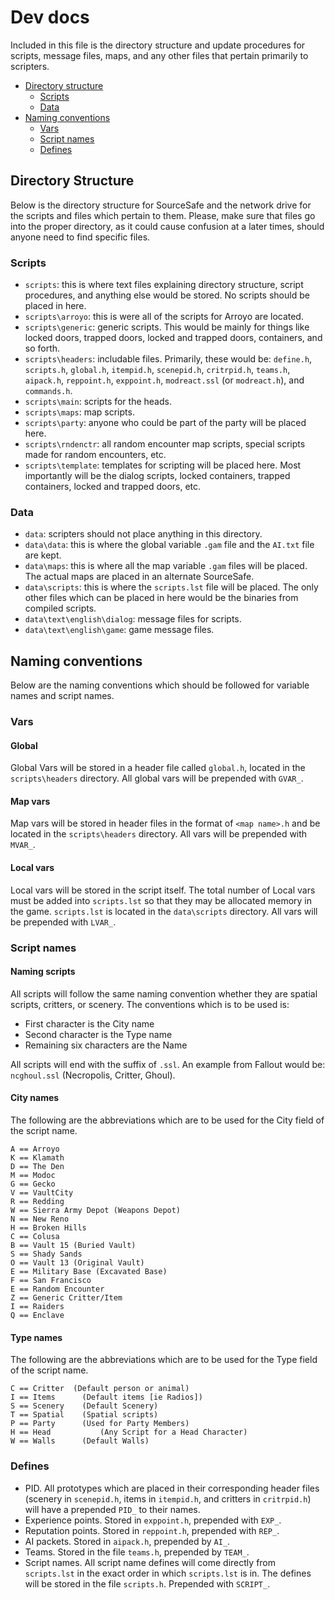 # Dev docs

Included in this file is the directory structure and update procedures for scripts, message files, maps, and any other files that pertain primarily to scripters.

- [Directory structure](#directory-structure)
	- [Scripts](#scripts)
	- [Data](#data)
- [Naming conventions](#naming-conventions)
	- [Vars](#vars)
	- [Script names](#script-names)
	- [Defines](#defines)

##  Directory Structure

Below is the directory structure for SourceSafe and the network drive for the scripts and files which pertain to them. Please, make sure that files go into the proper directory, as it could cause confusion at a later times, should anyone need to find specific files.

### Scripts
- `scripts`: this is where text files explaining directory structure, script procedures, and anything else would be stored. No scripts	should be placed in here.
- `scripts\arroyo`: this is were all of the scripts for Arroyo are located.
- `scripts\generic`: generic scripts. This would be mainly for things like locked doors, trapped doors, locked and trapped doors, containers, and so forth.
- `scripts\headers`: includable files. Primarily, these would be: `define.h`, `scripts.h`, `global.h`, `itempid.h`, `scenepid.h`, `critrpid.h`, `teams.h`, `aipack.h`, `reppoint.h`, `exppoint.h`, `modreact.ssl` (or `modreact.h`), and `commands.h`.
- `scripts\main`: scripts for the heads.
- `scripts\maps`: map scripts.
- `scripts\party`: anyone who could be part of the party will be placed here.
- `scripts\rndenctr`: all random encounter map scripts, special scripts made for random encounters, etc.
- `scripts\template`: templates for scripting will be placed here. Most importantly will be the dialog scripts, locked containers, trapped containers, locked and trapped doors, etc. 

### Data
- `data`: scripters should not place anything in this directory.
- `data\data`: this is where the global variable `.gam` file and the `AI.txt` file are kept.
- `data\maps`: this is where all the map variable `.gam` files will be placed. The actual maps are placed in an alternate SourceSafe.
- `data\scripts`: this is where the `scripts.lst` file will be placed. The only other files which can be placed in here would be the binaries from compiled scripts.
- `data\text\english\dialog`: message files for scripts.
- `data\text\english\game`: game message files.

## Naming conventions
Below are the naming conventions which should be followed for variable names and script names.

### Vars
#### Global
Global Vars will be stored in a header file called `global.h`, located in the `scripts\headers` directory. All global vars will be prepended with `GVAR_`.

#### Map vars
Map vars will be stored in header files in the format of `<map name>.h` and be located in the `scripts\headers` directory. All vars will be prepended with `MVAR_`.

#### Local vars
Local vars will be stored in the script itself. The total number of Local vars must be added into `scripts.lst` so that they may be allocated memory in the game. `scripts.lst` is located in the `data\scripts` directory. All vars will be prepended with `LVAR_`.

### Script names

#### Naming scripts
All scripts will follow the same naming convention whether they are spatial scripts, critters, or scenery. The conventions which is to be used is:
- First character is the City name
- Second character is the Type name
- Remaining six characters are the Name

All scripts will end with the suffix of `.ssl`. An example from Fallout would be: `ncghoul.ssl`  (Necropolis, Critter, Ghoul).

#### City names

The following are the abbreviations which are to be used for the City field of the script name.

```
A == Arroyo
K == Klamath
D == The Den
M == Modoc
G == Gecko
V == VaultCity
R == Redding
W == Sierra Army Depot (Weapons Depot)
N == New Reno
H == Broken Hills
C == Colusa
B == Vault 15 (Buried Vault)
S == Shady Sands
O == Vault 13 (Original Vault)
E == Military Base (Excavated Base)
F == San Francisco
E == Random Encounter
Z == Generic Critter/Item
I == Raiders
Q == Enclave
```

#### Type names
The following are the abbreviations which are to be used for the Type field of the script name.

```
C == Critter  (Default person or animal)
I == Items		(Default items [ie Radios])
S == Scenery	(Default Scenery)
T == Spatial	(Spatial scripts)
P == Party		(Used for Party Members)
H == Head			(Any Script for a Head Character)
W == Walls		(Default Walls)
```

### Defines
- PID. All prototypes which are placed in their corresponding header files (scenery in `scenepid.h`, items in `itempid.h`, and critters in `critrpid.h`) will have a prepended `PID_` to their names.
- Experience points. Stored in `exppoint.h`, prepended with `EXP_`.
- Reputation points. Stored in `reppoint.h`, prepended with `REP_`.
- AI packets. Stored in `aipack.h`, prepended by `AI_`.
- Teams. Stored in the file `teams.h`, prepended by `TEAM_`.
- Script names. All script name defines will come directly from `scripts.lst` in the exact order in which `scripts.lst` is in. The defines will be stored in the file `scripts.h`. Prepended with `SCRIPT_`.

